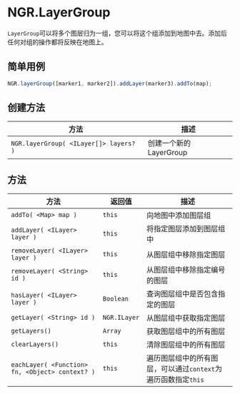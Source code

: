 # NGR.LayerGroup
`LayerGroup`可以将多个图层归为一组，您可以将这个组添加到地图中去。添加后任何对组的操作都将反映在地图上。

## 简单用例
```javascript
NGR.layerGroup([marker1, marker2]).addLayer(marker3).addTo(map);
```

## 创建方法
| 方法 | 描述 |
| -- | -- |
| `NGR.layerGroup( <ILayer[]> layers? )` | 创建一个新的LayerGroup |

## 方法
| 方法 | 返回值 | 描述 |
| -- | -- | -- |
| `addTo( <Map> map )` | `this` | 向地图中添加图层组 |
| `addLayer( <ILayer> layer )` | `this` | 将指定图层添加到图层组中 |
| `removeLayer( <ILayer> layer )` | `this` | 从图层组中移除指定图层 |
| `removeLayer( <String> id )` | `this` | 从图层组中移除指定编号的图层 |
| `hasLayer( <ILayer> layer )` | `Boolean` | 查询图层组中是否包含指定的图层 |
| `getLayer( <String> id )` | `NGR.ILayer` | 从图层组中获取指定图层 |
| `getLayers()` | `Array` | 获取图层组中的所有图层 |
| `clearLayers()` | `this` | 清除图层组中的所有图层 |
| `eachLayer( <Function> fn, <Object> context? )` | `this` | 遍历图层组中的所有图层，可以通过`context`为遍历函数指定`this` |

